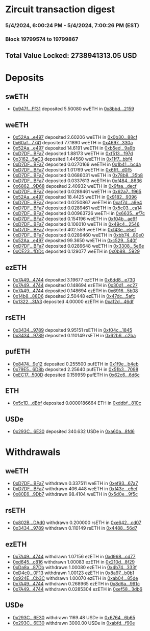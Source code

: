 # Zircuit transaction digest
### 5/4/2024, 6:00:24 PM - 5/4/2024, 7:00:26 PM (EST)
### Block 19799574 to 19799867

## Total Value Locked: 2738941313.05 USD

# Deposits
## swETH
- [0x947f...Ff31](https://etherscan.io/address/0x947feEDD17bad9420a0a8651F6871768F331Ff31) deposited 5.50080 swETH in [0x8bbd...2159](https://etherscan.io/tx/0x947feEDD17bad9420a0a8651F6871768F331Ff31)
## weETH
- [0x52Aa...e497](https://etherscan.io/address/0x52Aa899454998Be5b000Ad077a46Bbe360F4e497) deposited 2.60206 weETH in [0x0b30...88cf](https://etherscan.io/tx/0x52Aa899454998Be5b000Ad077a46Bbe360F4e497)
- [0x60af...7741](https://etherscan.io/address/0x60af9fB01b2aB24b297F11755C375d24d5717741) deposited 77.1890 weETH in [0x4697...330a](https://etherscan.io/tx/0x60af9fB01b2aB24b297F11755C375d24d5717741)
- [0x52Aa...e497](https://etherscan.io/address/0x52Aa899454998Be5b000Ad077a46Bbe360F4e497) deposited 14.6191 weETH in [0xb5ed...9a9b](https://etherscan.io/tx/0x52Aa899454998Be5b000Ad077a46Bbe360F4e497)
- [0xD7DF...BFa7](https://etherscan.io/address/0xD7DF7E085214743530afF339aFC420c7c720BFa7) deposited 1.88173 weETH in [0xf513...f97d](https://etherscan.io/tx/0xD7DF7E085214743530afF339aFC420c7c720BFa7)
- [0x3162...5aC3](https://etherscan.io/address/0x3162a5A3a710536093Ed39C1F61F9B6736245aC3) deposited 1.44560 weETH in [0x11f7...bbf4](https://etherscan.io/tx/0x3162a5A3a710536093Ed39C1F61F9B6736245aC3)
- [0xD7DF...BFa7](https://etherscan.io/address/0xD7DF7E085214743530afF339aFC420c7c720BFa7) deposited 0.0270169 weETH in [0x1b41...bcda](https://etherscan.io/tx/0xD7DF7E085214743530afF339aFC420c7c720BFa7)
- [0xD7DF...BFa7](https://etherscan.io/address/0xD7DF7E085214743530afF339aFC420c7c720BFa7) deposited 1.01769 weETH in [0x6fff...d0f5](https://etherscan.io/tx/0xD7DF7E085214743530afF339aFC420c7c720BFa7)
- [0xD7DF...BFa7](https://etherscan.io/address/0xD7DF7E085214743530afF339aFC420c7c720BFa7) deposited 0.0686031 weETH in [0x78b8...35b8](https://etherscan.io/tx/0xD7DF7E085214743530afF339aFC420c7c720BFa7)
- [0xD7DF...BFa7](https://etherscan.io/address/0xD7DF7E085214743530afF339aFC420c7c720BFa7) deposited 0.0337613 weETH in [0xf484...8636](https://etherscan.io/tx/0xD7DF7E085214743530afF339aFC420c7c720BFa7)
- [0x6862...9D68](https://etherscan.io/address/0x686288F8cfC9374a4a0aDF26D082E7bbd4a19D68) deposited 2.40932 weETH in [0x9faa...decf](https://etherscan.io/tx/0x686288F8cfC9374a4a0aDF26D082E7bbd4a19D68)
- [0xD7DF...BFa7](https://etherscan.io/address/0xD7DF7E085214743530afF339aFC420c7c720BFa7) deposited 0.0289461 weETH in [0x62a7...f965](https://etherscan.io/tx/0xD7DF7E085214743530afF339aFC420c7c720BFa7)
- [0x52Aa...e497](https://etherscan.io/address/0x52Aa899454998Be5b000Ad077a46Bbe360F4e497) deposited 18.4425 weETH in [0x9182...9396](https://etherscan.io/tx/0x52Aa899454998Be5b000Ad077a46Bbe360F4e497)
- [0xD7DF...BFa7](https://etherscan.io/address/0xD7DF7E085214743530afF339aFC420c7c720BFa7) deposited 0.0250867 weETH in [0xaf7d...a9e4](https://etherscan.io/tx/0xD7DF7E085214743530afF339aFC420c7c720BFa7)
- [0xD7DF...BFa7](https://etherscan.io/address/0xD7DF7E085214743530afF339aFC420c7c720BFa7) deposited 0.0289461 weETH in [0x5c03...ca14](https://etherscan.io/tx/0xD7DF7E085214743530afF339aFC420c7c720BFa7)
- [0xD7DF...BFa7](https://etherscan.io/address/0xD7DF7E085214743530afF339aFC420c7c720BFa7) deposited 0.00963726 weETH in [0x6635...ef7c](https://etherscan.io/tx/0xD7DF7E085214743530afF339aFC420c7c720BFa7)
- [0xD7DF...BFa7](https://etherscan.io/address/0xD7DF7E085214743530afF339aFC420c7c720BFa7) deposited 0.154196 weETH in [0xf04b...ae9f](https://etherscan.io/tx/0xD7DF7E085214743530afF339aFC420c7c720BFa7)
- [0xD7DF...BFa7](https://etherscan.io/address/0xD7DF7E085214743530afF339aFC420c7c720BFa7) deposited 0.106010 weETH in [0x49c4...2546](https://etherscan.io/tx/0xD7DF7E085214743530afF339aFC420c7c720BFa7)
- [0xD7DF...BFa7](https://etherscan.io/address/0xD7DF7E085214743530afF339aFC420c7c720BFa7) deposited 402.559 weETH in [0xf43e...e5ef](https://etherscan.io/tx/0xD7DF7E085214743530afF339aFC420c7c720BFa7)
- [0xD7DF...BFa7](https://etherscan.io/address/0xD7DF7E085214743530afF339aFC420c7c720BFa7) deposited 0.0289460 weETH in [0xbb74...80e0](https://etherscan.io/tx/0xD7DF7E085214743530afF339aFC420c7c720BFa7)
- [0x52Aa...e497](https://etherscan.io/address/0x52Aa899454998Be5b000Ad077a46Bbe360F4e497) deposited 99.3650 weETH in [0xc529...540f](https://etherscan.io/tx/0x52Aa899454998Be5b000Ad077a46Bbe360F4e497)
- [0xD7DF...BFa7](https://etherscan.io/address/0xD7DF7E085214743530afF339aFC420c7c720BFa7) deposited 0.0289648 weETH in [0x3308...5e6e](https://etherscan.io/tx/0xD7DF7E085214743530afF339aFC420c7c720BFa7)
- [0xCE23...fDDc](https://etherscan.io/address/0xCE2305C85041ce5BFcA42a1c78B184342b85fDDc) deposited 0.129077 weETH in [0x0b88...5929](https://etherscan.io/tx/0xCE2305C85041ce5BFcA42a1c78B184342b85fDDc)
## ezETH
- [0x7A49...4744](https://etherscan.io/address/0x7A493Be5c2ce014cD049Bf178a1ac0Db1B434744) deposited 3.19677 ezETH in [0x6dd8...e730](https://etherscan.io/tx/0x7A493Be5c2ce014cD049Bf178a1ac0Db1B434744)
- [0x7A49...4744](https://etherscan.io/address/0x7A493Be5c2ce014cD049Bf178a1ac0Db1B434744) deposited 0.148694 ezETH in [0x30d1...ec27](https://etherscan.io/tx/0x7A493Be5c2ce014cD049Bf178a1ac0Db1B434744)
- [0x7A49...4744](https://etherscan.io/address/0x7A493Be5c2ce014cD049Bf178a1ac0Db1B434744) deposited 0.148694 ezETH in [0x6916...5b08](https://etherscan.io/tx/0x7A493Be5c2ce014cD049Bf178a1ac0Db1B434744)
- [0x14b8...88D6](https://etherscan.io/address/0x14b8e5B39070558C5aeD55B5bd48be6E8Bd888D6) deposited 2.50448 ezETH in [0x47dc...5afc](https://etherscan.io/tx/0x14b8e5B39070558C5aeD55B5bd48be6E8Bd888D6)
- [0x1322...3fA3](https://etherscan.io/address/0x132253D8f7e5104a95d260b1028A1866D41D3fA3) deposited 4.00000 ezETH in [0xa12d...46df](https://etherscan.io/tx/0x132253D8f7e5104a95d260b1028A1866D41D3fA3)
## rsETH
- [0x3434...9789](https://etherscan.io/address/0x34349c5569e7B846c3558961552D2202760A9789) deposited 9.95151 rsETH in [0xf04c...1845](https://etherscan.io/tx/0x34349c5569e7B846c3558961552D2202760A9789)
- [0x3434...9789](https://etherscan.io/address/0x34349c5569e7B846c3558961552D2202760A9789) deposited 0.110149 rsETH in [0x62b6...c2ba](https://etherscan.io/tx/0x34349c5569e7B846c3558961552D2202760A9789)
## pufETH
- [0x8474...9e12](https://etherscan.io/address/0x8474911f10a824DA32f7113BdC84A5a6480d9e12) deposited 0.255500 pufETH in [0x1f9e...b4eb](https://etherscan.io/tx/0x8474911f10a824DA32f7113BdC84A5a6480d9e12)
- [0x79E5...6D8b](https://etherscan.io/address/0x79E5d8f9b47ee65FcB23f62607fc24EEa00C6D8b) deposited 2.25640 pufETH in [0x51b3...7098](https://etherscan.io/tx/0x79E5d8f9b47ee65FcB23f62607fc24EEa00C6D8b)
- [0xEC17...500D](https://etherscan.io/address/0xEC179822321f23008Fe9d57d9A2bc1AC6DA0500D) deposited 0.159959 pufETH in [0x62c6...6d6c](https://etherscan.io/tx/0xEC179822321f23008Fe9d57d9A2bc1AC6DA0500D)
## ETH
- [0x5c1D...dBbf](https://etherscan.io/address/0x5c1D89ef384aB904E27C0325891BDFd01369dBbf) deposited 0.0000186664 ETH in [0xddbf...810c](https://etherscan.io/tx/0x5c1D89ef384aB904E27C0325891BDFd01369dBbf)
## USDe
- [0x293C...6E30](https://etherscan.io/address/0x293C6937D8D82e05B01335F7B33FBA0c8e256E30) deposited 340.632 USDe in [0xa60a...8fd6](https://etherscan.io/tx/0x293C6937D8D82e05B01335F7B33FBA0c8e256E30)
# Withdrawals
## weETH
- [0xD7DF...BFa7](https://etherscan.io/address/0xD7DF7E085214743530afF339aFC420c7c720BFa7) withdrawn 0.337511 weETH in [0xef93...67a7](https://etherscan.io/tx/0xD7DF7E085214743530afF339aFC420c7c720BFa7)
- [0xD7DF...BFa7](https://etherscan.io/address/0xD7DF7E085214743530afF339aFC420c7c720BFa7) withdrawn 406.448 weETH in [0xf43e...e5ef](https://etherscan.io/tx/0xD7DF7E085214743530afF339aFC420c7c720BFa7)
- [0x80E6...9Db7](https://etherscan.io/address/0x80E6c4918ce508c08F7e4298f64464044cF79Db7) withdrawn 98.4104 weETH in [0x5d0e...9f5c](https://etherscan.io/tx/0x80E6c4918ce508c08F7e4298f64464044cF79Db7)
## rsETH
- [0x802B...DAd0](https://etherscan.io/address/0x802BC4012B32e7c6bFc65c446A3E04e7BBFBDAd0) withdrawn 0.200000 rsETH in [0xe642...cd07](https://etherscan.io/tx/0x802BC4012B32e7c6bFc65c446A3E04e7BBFBDAd0)
- [0x3434...9789](https://etherscan.io/address/0x34349c5569e7B846c3558961552D2202760A9789) withdrawn 0.110149 rsETH in [0x4488...56d7](https://etherscan.io/tx/0x34349c5569e7B846c3558961552D2202760A9789)
## ezETH
- [0x7A49...4744](https://etherscan.io/address/0x7A493Be5c2ce014cD049Bf178a1ac0Db1B434744) withdrawn 1.07156 ezETH in [0xd968...cd77](https://etherscan.io/tx/0x7A493Be5c2ce014cD049Bf178a1ac0Db1B434744)
- [0xd645...c816](https://etherscan.io/address/0xd645Ce72187373bFB262A29DdF164194fE25c816) withdrawn 1.00083 ezETH in [0x210d...8f29](https://etherscan.io/tx/0xd645Ce72187373bFB262A29DdF164194fE25c816)
- [0xDa8a...87Db](https://etherscan.io/address/0xDa8aCA9aC5859A0753F77634b3eCb123781b87Db) withdrawn 1.00080 ezETH in [0x4b74...333f](https://etherscan.io/tx/0xDa8aCA9aC5859A0753F77634b3eCb123781b87Db)
- [0xD4c0...0F13](https://etherscan.io/address/0xD4c0bC37D80814534f2B9DC580ab4627A0760F13) withdrawn 1.00123 ezETH in [0x8a97...b0b1](https://etherscan.io/tx/0xD4c0bC37D80814534f2B9DC580ab4627A0760F13)
- [0x924E...Cb3C](https://etherscan.io/address/0x924E8DB02Bcf55d5714C3C16A6a5A397841cCb3C) withdrawn 1.00070 ezETH in [0xab04...85de](https://etherscan.io/tx/0x924E8DB02Bcf55d5714C3C16A6a5A397841cCb3C)
- [0x7A49...4744](https://etherscan.io/address/0x7A493Be5c2ce014cD049Bf178a1ac0Db1B434744) withdrawn 0.268965 ezETH in [0x8d6a...991c](https://etherscan.io/tx/0x7A493Be5c2ce014cD049Bf178a1ac0Db1B434744)
- [0x7A49...4744](https://etherscan.io/address/0x7A493Be5c2ce014cD049Bf178a1ac0Db1B434744) withdrawn 0.0285304 ezETH in [0xef58...3db6](https://etherscan.io/tx/0x7A493Be5c2ce014cD049Bf178a1ac0Db1B434744)
## USDe
- [0x293C...6E30](https://etherscan.io/address/0x293C6937D8D82e05B01335F7B33FBA0c8e256E30) withdrawn 1169.48 USDe in [0x6764...6b65](https://etherscan.io/tx/0x293C6937D8D82e05B01335F7B33FBA0c8e256E30)
- [0x293C...6E30](https://etherscan.io/address/0x293C6937D8D82e05B01335F7B33FBA0c8e256E30) withdrawn 3000.00 USDe in [0xabfd...f90e](https://etherscan.io/tx/0x293C6937D8D82e05B01335F7B33FBA0c8e256E30)
